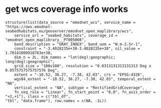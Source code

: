 # get wcs coverage info works

    structure(list(data_source = "emodnet_wcs", service_name = "https://ows.emodnet-seabedhabitats.eu/geoserver/emodnet_open_maplibrary/wcs", 
        service_url = "seabed_habitats", coverage_id = "emodnet_open_maplibrary__PT005008", 
        band_description = "GRAY_INDEX", band_uom = "W.m-2.Sr-1", 
        constraint = "-3.4028235e+38-3.4028235e+38", nil_value = 1.70141000918783e+38, 
        dim_n = 2L, dim_names = "lat(deg):geographic; long(deg):geographic", 
        grid_size = "100x100", resolution = "0.0313131313131313 Deg x 0.0575757575757576 Deg", 
        extent = "-10.52, 36.27, -7.38, 42.03", crs = "EPSG:4326", 
        wgs84_extent = "-10.52, 36.27, -7.38, 42.03", temporal_extent = "NA", 
        vertical_extent = "NA", subtype = "RectifiedGridCoverage", 
        fn_seq_rule = "Linear", fn_start_point = "0,0", fn_axis_order = "+2,+1"), class = c("tbl_df", 
    "tbl", "data.frame"), row.names = c(NA, -1L))

